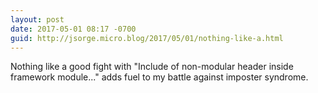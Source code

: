 ```yaml
---
layout: post
date: 2017-05-01 08:17 -0700
guid: http://jsorge.micro.blog/2017/05/01/nothing-like-a.html
---
```

Nothing like a good fight with "Include of non-modular header inside framework module..." adds fuel to my battle against imposter syndrome.
